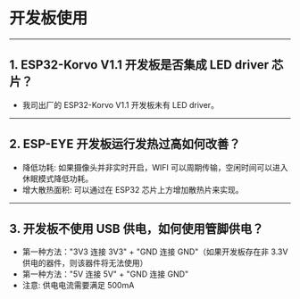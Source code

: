 # 开发板使用

<style>
body {counter-reset: h2}
  h2 {counter-reset: h3}
  h2:before {counter-increment: h2; content: counter(h2) ". "}
  h3:before {counter-increment: h3; content: counter(h2) "." counter(h3) ". "}
  h2.nocount:before, h3.nocount:before, { content: ""; counter-increment: none }
</style>

--- 

## ESP32-Korvo V1.1 开发板是否集成 LED driver 芯片？

- 我司出厂的 ESP32-Korvo V1.1 开发板未有 LED driver。

---

## ESP-EYE 开发板运行发热过高如何改善？

- 降低功耗: 如果摄像头并非实时开启，WIFI 可以周期传输，空闲时间可以进入休眠模式降低功耗。
- 增大散热面积: 可以通过在 ESP32 芯片上方增加散热片来实现。

---

## 开发板不使用 USB 供电，如何使用管脚供电？

- 第一种方法："3V3 连接 3V3" + "GND 连接 GND"（如果开发板存在非 3.3V 供电的器件，则该器件将无法使用）
- 第一种方法："5V 连接 5V" + "GND 连接 GND"
- 注意: 供电电流需要满足 500mA
